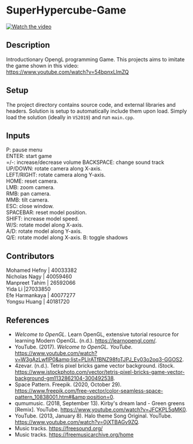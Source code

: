 # SuperHypercube-Game
[![Watch the video](https://imgur.com/a/yPn3QZb)](https://drive.google.com/file/d/1Jy8uMDfmTmhH6fOlQn1FwvgYYWdpQny9/preview)

## Description  
Introductionary OpengL programming Game. This projects aims to imitate the game shown in this video:  
https://www.youtube.com/watch?v=54bpnxLlmZQ
 

## Setup
The project directory contains source code, and external libraries and headers. Solution is setup to automatically include them upon load. 
Simply load the solution (ideally in `VS2019`) and run `main.cpp`.

## Inputs  

P: pause menu  
ENTER: start game  
=/-: increase/decrease volume
BACKSPACE: change sound track
UP/DOWN: rotate camera along X-axis.  
LEFT/RIGHT: rotate camera along Y-axis.  
HOME: reset camera.  
LMB: zoom camera.  
RMB: pan camera.  
MMB: tilt camera.  
ESC: close window.  
SPACEBAR: reset model position.  
SHIFT: increase model speed.  
W/S: rotate model along X-axis.  
A/D: rotate model along Y-axis.  
Q/E: rotate model along X-axis. 
B: toggle shadows  


## Contributors

Mohamed Hefny | 40033382  
Nicholas Nagy | 40059460  
Manpreet Tahim | 26592066  
Yida Li |27033850  
Efe Harmankaya | 40077277  
Yongsu Huang | 40181720  

## References  

- *Welcome to OpenGL*. Learn OpenGL, extensive tutorial resource for learning Modern OpenGL. (n.d.). https://learnopengl.com/. 
- YouTube. (2017). *Welcome to OpenGL. YouTube.* https://www.youtube.com/watch?v=W3gAzLwfIP0&amp;list=PLlrATfBNZ98foTJPJ_Ev03o2oq3-GGOS2. 
- 4zevar. (n.d.). Tetris pixel bricks game vector background. iStock. https://www.istockphoto.com/vector/tetris-pixel-bricks-game-vector-background-gm1132862104-300492538. 
- Space Pattern. Freepik. (2020, October 29). https://www.freepik.com/free-vector/color-seamless-space-pattern_10838001.htm#&amp;position=0. 
- qumumusic. (2018, September 13). Kirby's dream land - Green greens [Remix]. YouTube. https://www.youtube.com/watch?v=JFCKPL5qMK0. 
- YouTube. (2013, January 8). Halo theme Song Original. YouTube. https://www.youtube.com/watch?v=0jXTBAGv9ZQ. 
- Music tracks. https://freesound.org/  
- Music tracks. https://freemusicarchive.org/home  
